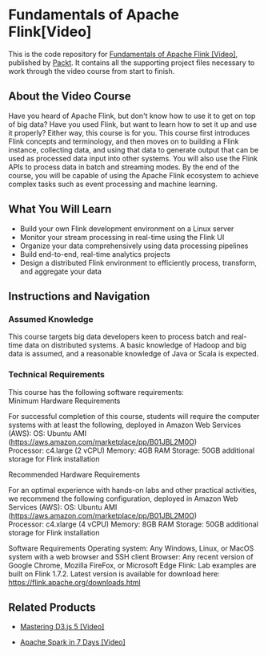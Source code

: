 # Fundamentals of Apache Flink[Video]
This is the code repository for [Fundamentals of Apache Flink	 [Video]](https://www.packtpub.com/data/fundamentals-of-apache-flink-video), published by [Packt](https://www.packtpub.com/?utm_source=github). It contains all the supporting project files necessary to work through the video course from start to finish.
## About the Video Course
Have you heard of Apache Flink, but don't know how to use it to get on top of big data? Have you used Flink, but want to learn how to set it up and use it properly? Either way, this course is for you.
This course first introduces Flink concepts and terminology, and then moves on to building a Flink instance, collecting data, and using that data to generate output that can be used as processed data input into other systems. You will also use the Flink APIs to process data in batch and streaming modes.
By the end of the course, you will be capable of using the Apache Flink ecosystem to achieve complex tasks such as event processing and machine learning.


<H2>What You Will Learn</H2>
<DIV class=book-info-will-learn-text>
<UL>
<LI>Build your own Flink development environment on a Linux server
<LI>Monitor your stream processing in real-time using the Flink UI
<LI>Organize your data comprehensively using data processing pipelines
<LI>Build end-to-end, real-time analytics projects
<LI>Design a distributed Flink environment to efficiently process, transform, and aggregate your data </LI></UL></DIV>

## Instructions and Navigation
### Assumed Knowledge
This course targets big data developers keen to process batch and real-time data on distributed systems. A basic knowledge of Hadoop and big data is assumed, and a reasonable knowledge of Java or Scala is expected.	

### Technical Requirements
This course has the following software requirements:<br/>
Minimum Hardware Requirements

For successful completion of this course, students will require the computer systems with at least the following, deployed in Amazon Web Services (AWS):
OS: Ubuntu AMI (https://aws.amazon.com/marketplace/pp/B01JBL2M0O)  
Processor: c4.large (2 vCPU)
Memory:  4GB RAM
Storage: 50GB additional storage for Flink installation

Recommended Hardware Requirements

For an optimal experience with hands-on labs and other practical activities, we recommend the following configuration, deployed in Amazon Web Services (AWS):
OS: Ubuntu AMI (https://aws.amazon.com/marketplace/pp/B01JBL2M0O)  
Processor: c4.xlarge (4 vCPU)
Memory: 8GB RAM
Storage: 50GB additional storage for Flink installation


 Software Requirements
Operating system: Any Windows, Linux, or MacOS system with a web browser and SSH client
Browser: Any recent version of Google Chrome, Mozilla FireFox, or Microsoft Edge
Flink: Lab examples are built on Flink 1.7.2.  Latest version is available for download here: https://flink.apache.org/downloads.html   

## Related Products
* [Mastering D3.js 5 [Video]](https://www.packtpub.com/big-data-and-business-intelligence/mastering-d3js-5-video)

* [Apache Spark in 7 Days [Video]](https://www.packtpub.com/application-development/apache-spark-7-days-video)

